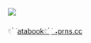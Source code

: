 

　　　　　　　　　　　　　　　　　　　　　　![](https://files.catbox.moe/kbb4rp.gif)

　　　　　　　　　　　　　　　　　　　　　　𓏲 ๋ ࣪  [atabook](https://aliceinborderlanddd.atabook.org/)[𓏲 ๋࣭  ࣪ ˖prns.cc](https://pronouns.cc/@Snowcorpse)                 
